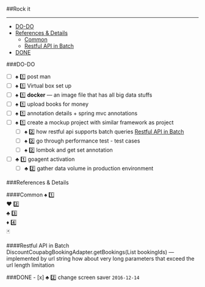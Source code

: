 ##Rock it
___

* [DO-DO](#do-do)
* [References & Details](#references--details)
    - [Common](#common)
    - [Restful API in Batch](#restful-api-in-batch)
* [DONE](#done)

###DO-DO

- [ ] :spades: :one: post man
- [ ] :spades: :one: Virtual box set up
- [ ] :spades: :one: __docker__  — an image file that has all big data stuffs
- [ ] :spades: :one: upload books for money
- [ ] :spades: :one: annotation details + spring mvc annotations
- [ ] :spades: :one: create a mockup project with similar framework as project
    - [ ] :spades: :two: how restful api supports batch queries [Restful API in Batch](#restful-api-in-batch)
    - [ ] :spades: :two: go through performance test - test cases
    - [ ] :spades: :two: lombok and get set annotation

- [ ] :clubs: :one: goagent activation
    - [ ] :clubs: :two: gather data volume in production environment

###References & Details

####Common
:spades: :one:  
:hearts: :two:  
:clubs: :three:  
:diamonds: :four:  
:black_joker:  

####Restful API in Batch
DiscountCoupabgBookingAdapter.getBookings(List<Long> bookingIds)    —  implemented by url string
    how about very long parameters that exceed the url length limitation


###DONE
    - [x] :clubs: :two: change screen saver     `2016-12-14`
